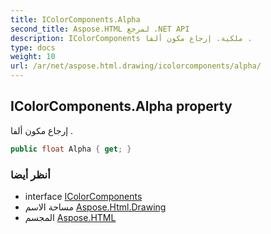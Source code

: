 ```yaml
---
title: IColorComponents.Alpha
second_title: Aspose.HTML لمرجع .NET API
description: IColorComponents ملكية. إرجاع مكون ألفا .
type: docs
weight: 10
url: /ar/net/aspose.html.drawing/icolorcomponents/alpha/
---
```

## IColorComponents.Alpha property

إرجاع مكون ألفا .

```csharp
public float Alpha { get; }
```

### أنظر أيضا

* interface [IColorComponents](../)
* مساحة الاسم [Aspose.Html.Drawing](../../icolorcomponents/)
* المجسم [Aspose.HTML](../../../)


